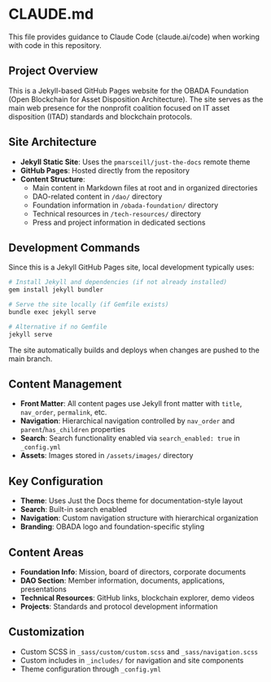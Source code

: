 # CLAUDE.md

This file provides guidance to Claude Code (claude.ai/code) when working with code in this repository.

## Project Overview

This is a Jekyll-based GitHub Pages website for the OBADA Foundation (Open Blockchain for Asset Disposition Architecture). The site serves as the main web presence for the nonprofit coalition focused on IT asset disposition (ITAD) standards and blockchain protocols.

## Site Architecture

- **Jekyll Static Site**: Uses the `pmarsceill/just-the-docs` remote theme
- **GitHub Pages**: Hosted directly from the repository
- **Content Structure**: 
  - Main content in Markdown files at root and in organized directories
  - DAO-related content in `/dao/` directory
  - Foundation information in `/obada-foundation/` directory
  - Technical resources in `/tech-resources/` directory
  - Press and project information in dedicated sections

## Development Commands

Since this is a Jekyll GitHub Pages site, local development typically uses:

```bash
# Install Jekyll and dependencies (if not already installed)
gem install jekyll bundler

# Serve the site locally (if Gemfile exists)
bundle exec jekyll serve

# Alternative if no Gemfile
jekyll serve
```

The site automatically builds and deploys when changes are pushed to the main branch.

## Content Management

- **Front Matter**: All content pages use Jekyll front matter with `title`, `nav_order`, `permalink`, etc.
- **Navigation**: Hierarchical navigation controlled by `nav_order` and `parent`/`has_children` properties
- **Search**: Search functionality enabled via `search_enabled: true` in `_config.yml`
- **Assets**: Images stored in `/assets/images/` directory

## Key Configuration

- **Theme**: Uses Just the Docs theme for documentation-style layout
- **Search**: Built-in search enabled
- **Navigation**: Custom navigation structure with hierarchical organization
- **Branding**: OBADA logo and foundation-specific styling

## Content Areas

- **Foundation Info**: Mission, board of directors, corporate documents
- **DAO Section**: Member information, documents, applications, presentations  
- **Technical Resources**: GitHub links, blockchain explorer, demo videos
- **Projects**: Standards and protocol development information

## Customization

- Custom SCSS in `_sass/custom/custom.scss` and `_sass/navigation.scss`
- Custom includes in `_includes/` for navigation and site components
- Theme configuration through `_config.yml`